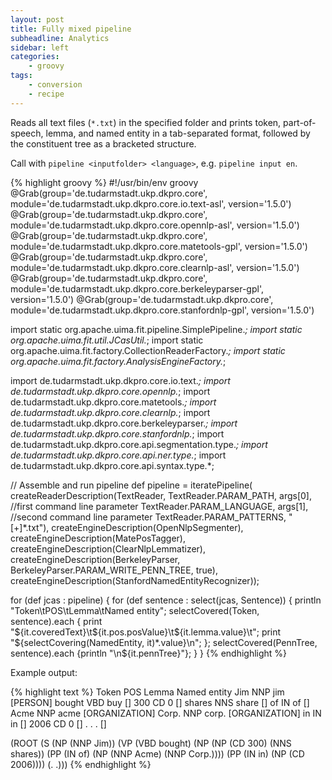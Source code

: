 ```yaml
---
layout: post
title: Fully mixed pipeline
subheadline: Analytics
sidebar: left
categories:
    - groovy
tags:
    - conversion
    - recipe
---
```


Reads all text files (`*.txt`) in the specified folder and prints token, part-of-speech, lemma, and named entity in a tab-separated format, followed by the constituent tree as a bracketed structure.

Call with `pipeline <inputfolder> <language>`, e.g. `pipeline input en`.

{% highlight groovy %}
#!/usr/bin/env groovy
@Grab(group='de.tudarmstadt.ukp.dkpro.core', 
      module='de.tudarmstadt.ukp.dkpro.core.io.text-asl', 
      version='1.5.0')
@Grab(group='de.tudarmstadt.ukp.dkpro.core', 
      module='de.tudarmstadt.ukp.dkpro.core.opennlp-asl', 
      version='1.5.0')
@Grab(group='de.tudarmstadt.ukp.dkpro.core', 
      module='de.tudarmstadt.ukp.dkpro.core.matetools-gpl', 
      version='1.5.0')
@Grab(group='de.tudarmstadt.ukp.dkpro.core', 
      module='de.tudarmstadt.ukp.dkpro.core.clearnlp-asl', 
      version='1.5.0')
@Grab(group='de.tudarmstadt.ukp.dkpro.core', 
      module='de.tudarmstadt.ukp.dkpro.core.berkeleyparser-gpl', 
      version='1.5.0')
@Grab(group='de.tudarmstadt.ukp.dkpro.core', 
      module='de.tudarmstadt.ukp.dkpro.core.stanfordnlp-gpl', 
      version='1.5.0')

import static org.apache.uima.fit.pipeline.SimplePipeline.*;
import static org.apache.uima.fit.util.JCasUtil.*;
import static org.apache.uima.fit.factory.CollectionReaderFactory.*;
import static org.apache.uima.fit.factory.AnalysisEngineFactory.*;

import de.tudarmstadt.ukp.dkpro.core.io.text.*;
import de.tudarmstadt.ukp.dkpro.core.opennlp.*;
import de.tudarmstadt.ukp.dkpro.core.matetools.*;
import de.tudarmstadt.ukp.dkpro.core.clearnlp.*;
import de.tudarmstadt.ukp.dkpro.core.berkeleyparser.*;
import de.tudarmstadt.ukp.dkpro.core.stanfordnlp.*;
import de.tudarmstadt.ukp.dkpro.core.api.segmentation.type.*;
import de.tudarmstadt.ukp.dkpro.core.api.ner.type.*;
import de.tudarmstadt.ukp.dkpro.core.api.syntax.type.*;

// Assemble and run pipeline
def pipeline = iteratePipeline(
  createReaderDescription(TextReader,
    TextReader.PARAM_PATH, args[0],     //first command line parameter
    TextReader.PARAM_LANGUAGE, args[1], //second command line parameter
    TextReader.PARAM_PATTERNS, "[+]*.txt"),
  createEngineDescription(OpenNlpSegmenter),
  createEngineDescription(MatePosTagger),
  createEngineDescription(ClearNlpLemmatizer),
  createEngineDescription(BerkeleyParser,
    BerkeleyParser.PARAM_WRITE_PENN_TREE, true),
  createEngineDescription(StanfordNamedEntityRecognizer));

for (def jcas : pipeline) {
  for (def sentence : select(jcas, Sentence)) {
    println "Token\tPOS\tLemma\tNamed entity";
    selectCovered(Token, sentence).each {
      print "${it.coveredText}\t${it.pos.posValue}\t${it.lemma.value}\t";
      print "${selectCovering(NamedEntity, it)*.value}\n";
    };
    selectCovered(PennTree, sentence).each {println "\n${it.pennTree}"};
  }
} 
{% endhighlight %}

Example output:

{% highlight text %}
Token   POS Lemma   Named entity
Jim NNP jim [PERSON]
bought  VBD buy []
300 CD  0   []
shares  NNS share   []
of  IN  of  []
Acme    NNP acme    [ORGANIZATION]
Corp.   NNP corp.   [ORGANIZATION]
in  IN  in  []
2006    CD  0   []
.   .   .   []

(ROOT (S (NP (NNP Jim)) (VP (VBD bought) (NP (NP (CD 300) (NNS shares))
(PP (IN of) (NP (NNP Acme) (NNP Corp.)))) (PP (IN in) (NP (CD 2006)))) (. .)))
{% endhighlight %}